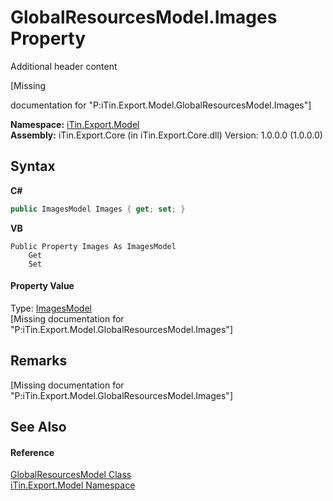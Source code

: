 # GlobalResourcesModel.Images Property 
Additional header content 

\[Missing <summary> documentation for "P:iTin.Export.Model.GlobalResourcesModel.Images"\]

**Namespace:**&nbsp;<a href="ef57ffcc-e95e-b212-5a46-9aa6f5a3511f">iTin.Export.Model</a><br />**Assembly:**&nbsp;iTin.Export.Core (in iTin.Export.Core.dll) Version: 1.0.0.0 (1.0.0.0)

## Syntax

**C#**<br />
``` C#
public ImagesModel Images { get; set; }
```

**VB**<br />
``` VB
Public Property Images As ImagesModel
	Get
	Set
```


#### Property Value
Type: <a href="414cde2b-bdd9-347e-5753-c2fe9b5d3327">ImagesModel</a><br />\[Missing <value> documentation for "P:iTin.Export.Model.GlobalResourcesModel.Images"\]

## Remarks
\[Missing <remarks> documentation for "P:iTin.Export.Model.GlobalResourcesModel.Images"\]

## See Also


#### Reference
<a href="e1dfde3f-9004-9952-67e4-86a67fb18e84">GlobalResourcesModel Class</a><br /><a href="ef57ffcc-e95e-b212-5a46-9aa6f5a3511f">iTin.Export.Model Namespace</a><br />